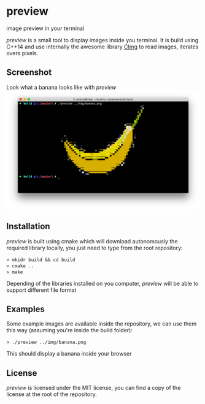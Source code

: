 # preview
image preview in your terminal

*preview* is a small tool to display images inside you terminal.
It is build using C++14 and use internally the awesome library [CImg](https://github.com/dtschump/CImg "CImg") 
to read images, iterates overs pixels.

## Screenshot
Look what a banana looks like with *preview*
![Screenshot](/img/screenshot.png "Banana")

## Installation
*preview* is built using cmake which will download autonomously the required library locally, you just 
need to type from the root repository:
```Shell
> mkidr build && cd build
> cmake ..
> make
```
Depending of the libraries installed on you computer, *preview* will be able to support different 
file format

## Examples
Some example images are available inside the repository, we can use them this way (assuming you're 
inside the build folder):
```Shell
> ./preview ../img/banana.png
```
This should display a banana inside your browser

## License

*preview* is licensed under the MIT license, you can find a copy of the license at the root of the repository.
